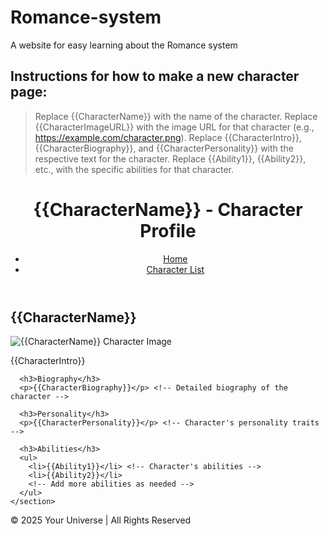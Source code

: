# Romance-system
A website for easy learning about the Romance system

## Instructions for how to make a new character page:
> Replace {{CharacterName}} with the name of the character. Replace {{CharacterImageURL}} with the image URL for that character (e.g., https://example.com/character.png). Replace {{CharacterIntro}}, {{CharacterBiography}}, and {{CharacterPersonality}} with the respective text for the character. Replace {{Ability1}}, {{Ability2}}, etc., with the specific abilities for that character.
<!DOCTYPE html>
<html lang="en">
<head>
  <meta charset="UTF-8">
  <meta name="viewport" content="width=device-width, initial-scale=1.0">
  <title>{{CharacterName}} - Character Profile</title>
  <link rel="stylesheet" href="style.css"> <!-- Link to your main stylesheet -->
</head>
<body class="oc-page">
  <header>
    <h1>{{CharacterName}} - Character Profile</h1>
    <nav>
      <ul>
        <li><a href="/">Home</a></li> <!-- Link back to home page -->
        <li><a href="/oc-list.html">Character List</a></li> <!-- Link to list of OCs -->
      </ul>
    </nav>
  </header>

  <main>
    <section id="oc-profile">
      <h2>{{CharacterName}}</h2>
      <img src="{{CharacterImageURL}}" alt="{{CharacterName}} Character Image" /> <!-- Replace with character's image URL -->
      <p>{{CharacterIntro}}</p> <!-- Brief intro about the character -->

      <h3>Biography</h3>
      <p>{{CharacterBiography}}</p> <!-- Detailed biography of the character -->

      <h3>Personality</h3>
      <p>{{CharacterPersonality}}</p> <!-- Character's personality traits -->

      <h3>Abilities</h3>
      <ul>
        <li>{{Ability1}}</li> <!-- Character's abilities -->
        <li>{{Ability2}}</li>
        <!-- Add more abilities as needed -->
      </ul>
    </section>
  </main>

  <footer>
    <p>&copy; 2025 Your Universe | All Rights Reserved</p>
  </footer>

  <script src="script.js"></script> <!-- Link to your JavaScript file -->
</body>
</html>
